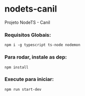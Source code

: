 # nodets-canil
Projeto NodeTS - Canil

### Requisitos Globais:
`npm i -g typescript ts-node nodemon`

### Para rodar, instale as dep:
`npm install`

### Execute para iniciar:
`npm run start-dev`
